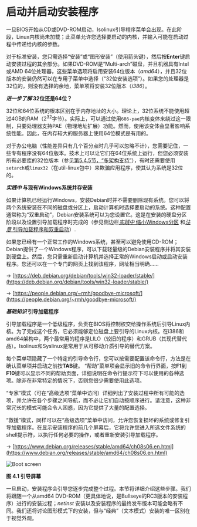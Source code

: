 # 启动并启动安装程序

一旦BIOS开始从CD或DVD-ROM启动，Isolinux引导程序菜单会出现。在此阶段，Linux内核尚未加载；此菜单允许您选择要启动的内核，并输入可能在启动过程中传递给内核的参数。

对于标准安装，您只需选择“安装”或“图形安装”（使用箭头键），然后按**Enter**键启动安装过程的其余部分。如果DVD-ROM是“Multi-arch”磁盘，并且机器具有Intel或AMD 64位处理器，这些菜单选项将启用安装64位版本（_amd64_），并且32位版本的安装仍然可以在专用子菜单中选择（“32位安装选项”）。如果您的处理器是32位的，则没有选择的余地，菜单项将安装32位版本（_i386_）。

**_进一步了解_ 32位还是64位？**

32位和64位系统的根本区别在于内存地址的大小。理论上，32位系统不能使用超过4GB的RAM（2<sup>32</sup>字节）。实际上，可以通过使用`686-pae`内核变体来绕过这一限制，只要处理器支持PAE（物理地址扩展）功能。然而，使用该变体会显著影响系统性能。因此，在内存较大的服务器上使用64位模式是有用的。

对于办公电脑（性能差异只有几个百分点时几乎可以忽略不计），您需要记住，一些专有程序没有64位版本。技术上可以让它们在64位系统上运行，但您必须安装所有必要库的32位版本（参见[第5.4.5节，“多架构支持”](https://www.debian.org/doc/manuals/debian-handbook/sect.installation-steps.en.htmlsect.manipulating-packages-with-dpkg.en.html#sect.multi-arch)），有时还需要使用`setarch`或`linux32`（在util-linux包中）来欺骗应用程序，使其认为系统是32位的。

**_实践中_ 与现有Windows系统并存安装**

如果计算机已经运行Windows，安装Debian时并不需要删除现有系统。您可以将两个系统安装在不同的磁盘或分区上，启动计算机时选择要启动的系统。这种配置通常称为“双重启动”，Debian安装系统可以为您设置它。这是在安装的硬盘分区阶段以及设置引导加载程序时完成的（参见侧边栏[_实践中_ 缩小Windows分区](https://www.debian.org/doc/manuals/debian-handbook/sect.installation-steps.en.htmlsect.installation-steps.en.html#sidebar.shrinking-partition) 和[_注意_ 引导加载程序和双重启动](https://www.debian.org/doc/manuals/debian-handbook/sect.installation-steps.en.htmlsect.installation-steps.en.html#sidebar.bootloader-dual-boot)）.

如果您已经有一个正常工作的Windows系统，甚至可以避免使用CD-ROM；Debian提供了一个Windows程序，可以下载轻量级的Debian安装程序并将其安装到硬盘上。然后，您只需重新启动计算机并选择正常的Windows启动或启动安装程序。您还可以在一个专门的网页上找到该程序，网址相当明确……

→ [https://deb.debian.org/debian/tools/win32-loader/stable/](https://deb.debian.org/debian/tools/win32-loader/stable/)

→ [https://people.debian.org/~rmh/goodbye-microsoft/](https://people.debian.org/~rmh/goodbye-microsoft/)

**_基础知识_ 引导加载程序**

引导加载程序是一个低级程序，负责在BIOS将控制权交给操作系统后引导Linux内核。为了完成这个任务，它必须能够定位磁盘上要引导的Linux内核。在i386和amd64架构中，两个最常用的程序是LILO（较旧的程序）和GRUB（其现代替代品）。Isolinux和Syslinux是常用于从可移动介质引导的替代方案。

每个菜单项隐藏了一个特定的引导命令行，您可以按需要配置该命令行，方法是在确认菜单项并启动之前按**TAB**键。 “帮助”菜单项会显示旧的命令行界面，按**F1**到**F10**键可以显示不同的帮助页面，详细说明在命令行提示符下可以使用的各种选项。除非在非常特定的情况下，否则您很少需要使用此选项。

“专家”模式（可在“高级选项”菜单中访问）详细列出了安装过程中所有可能的选项，并允许在各个步骤之间导航，而不必让它们自动按顺序进行。请注意，这种非常冗长的模式可能会令人困惑，因为它提供了大量的配置选择。

“救援”模式，同样可以在“高级选项”菜单中访问，允许您恢复损坏的系统或修复引导加载程序。在显示安装程序的前几个屏幕后，它将允许您进入所选文件系统的shell提示符，以执行任何必要的操作，或者重新安装引导加载程序。

→ [https://www.debian.org/releases/stable/amd64/ch08s06.en.html](https://www.debian.org/releases/stable/amd64/ch08s06.en.html)

![Boot screen](https://www.debian.org/doc/manuals/debian-handbook/images.en/inst-boot.png)

**图 4.1 引导屏幕**

一旦启动，安装程序会引导您逐步完成整个过程。本节将详细介绍这些步骤。我们将跟随一个从amd64 DVD-ROM（更具体地说，是Bullseye的RC3版本的安装程序）进行的安装过程；_netinst_ 安装以及安装程序的最终发布版本可能会略有不同。我们还将讨论图形模式下的安装，但与“经典”（文本模式）安装的唯一区别在于视觉外观。
